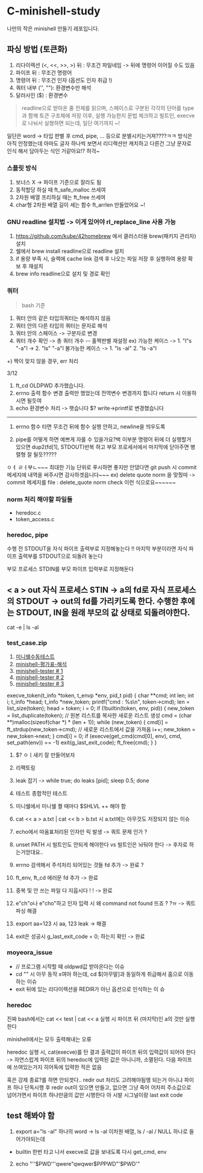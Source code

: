 # C-minishell-study
나만의 작은 minishell 만들기 레포입니다.

## 파싱 방법 (토큰화)
1. 리다이렉션 (<, <<, >>, >) 뒤 : 무조건 파일네임 -> 뒤에 명령어 이어질 수도 있음
2. 파이프 뒤 : 무조건 명령어
3. 명령어 뒤 : 무조건 인자 (옵션도 인자 취급 !)
4. 쿼터 내부 ('', ""): 환경변수만 해석
5. 달러사인 ($) : 환경변수
> readline으로 받아온 줄 전체를 읽으며, 스페이스로 구분된 각각의 단어를 type과 함께 토큰 구조체에 저장
이후, 실행 가능한지 문법 체크하고 빌트인, execve로 나눠서 실행하면 되는데, 일단 여기까지 ~!

일단은 word -> 타입 판별 후 cmd, pipe, ... 등으로 분별시키는거져????ㅋㅋ
방식은 아직 안정했는데 아마도 글자 하나씩 보면서 리디랙션만 캐치하고 다른건 그냥 문자로 인식 해서 담아두는 식인 거같아요!? 허걱~

### 스플릿 방식
1. 보너스 X -> 파이프 기준으로 잘라도 됨
2. 동적할당 하실 때 ft_safe_malloc 쓰세여
3. 2차원 배열 프리하실 때는 ft_free 쓰세여
4. char형 2차원 배열 길이 세는 함수 ft_arrlen 만들었어요 ~!

### GNU readline 설치법 -> 이게 있어야 rl_replace_line 사용 가능
1. https://github.com/kube/42homebrew 에서 클러스터용 brew(패키지 관리자) 설치
2. 쉘에서 brew install readline으로 readline 설치
3. if 용량 부족 시, 슬랙에 cache link 검색 후 나오는 파일 저장 후 실행하여 용량 확보 후 재설치
4. brew info readline으로 설치 및 경로 확인

### 쿼터
> bash 기준
1. 쿼터 안의 같은 타입의쿼터는 해석하지 않음
2. 쿼터 안의 다른 타입의 쿼터는 문자로 해석
3. 쿼터 안의 스페이스 -> 구분자로 변경
4. 쿼터 개수 확인 -> 총 쿼터 개수 -- 홀짝판별 재설정
ex)
 가능한 케이스
 -> 1. "l"s "-a"l ->
	2. "ls" "-a"l
 불가능한 케이스
 -> 1. "ls -al"
	2. "ls -a"l

+) 짝이 맞지 않을 경우, err 처리

3/12
1. ft_cd OLDPWD 추가했습니다.
2. errno 출력 함수 변경
출력만 했었는데 전역변수 변경까지 합니다 return 시 이용하시면 될듯여
3. echo 환경변수 처리 -> 햇습니다 $? write->printf로 변경했습니다
---

1. errno 함수 타면 무조건 뒤에 함수 실행 안하고, newline을 띄우도록

2. pipe를 어떻게 하면 예쁘게 자를 수 있을가요?벅
이부분 명령어 뒤에 더 실행할거 있으면 dup2(fd[1], STDOUT)반복 하고
부모 프로세서에서 마지막에 닫아주면 병렬형 잘 될듯?????

ㅇㅕ ㄹㅓ부ㄴ~~~
최대한 기능 단위로 푸시하면 좋지만 안댔다면 git push 시 commit 메세지에 내역을 써주시면 감사하겟읍니다~~~
ex) delete quote norm 을 맞췄따 -> commit 메세지를 file : delete_quote norm check 이런 식으로요~~~~~~

### norm 처리 해야할 파일들
- heredoc.c
- token_access.c

### heredoc, pipe
수행 전
STDOUT을 자식 파이프 출력부로 지정해놓는다
!! 마지막 부분이라면
자식 파이프 출력부를 STDOUT으로 되돌려 놓는다

부모 프로세스
STDIN를 부모 파이프 입력부로 지정해둔다

< a > out
자식 프로세스 STIN -> a의 fd로
자식 프로세스의 STDOUT -> out의 fd를 가리키도록 한다.
수행한 후에는 STDOUT, IN을 원래 부모의 값 상태로 되돌려야한다.
---
cat -e | ls -al

### test_case.zip

1. [미니쉘수동테스트](https://yeosong1.github.io/%EB%AF%B8%EB%8B%88%EC%89%98%EC%88%98%EB%8F%99%ED%85%8C%EC%8A%A4%ED%8A%B8)
2. [minishell-평가표-해석](https://velog.io/@hey-chocopie/minishell-%ED%8F%89%EA%B0%80%ED%91%9C-%ED%95%B4%EC%84%9D)
3. [minishell-tester # 1](https://github.com/cacharle/minishell_test)
4. [minishell-tester # 2](https://github.com/mcombeau/minitester-minishell-tester)
5. [minishell-tester # 3](https://github.com/LucasKuhn/minishell_tester)

execve_token(t_info *token, t_envp *env, pid_t pid)
{
    char    **cmd;
    int     len;
    int     i;
    t_info  *head;
    t_info  *new_token;
    printf("cmd : %s\n", token->cmd);
    len = list_size(token);
    head = token;
    i = 0;
    if (!builtin(token, env, pid))
    {
        new_token = list_duplicate(token); // 원본 리스트를 복사한 새로운 리스트 생성
        cmd = (char **)malloc(sizeof(char *) * (len + 1));
        while (new_token)
        {
            cmd[i] = ft_strdup(new_token->cmd); // 새로운 리스트에서 값을 가져옴
            i++;
            new_token = new_token->next;
        }
        cmd[i] = 0;
        if (execve(get_cmd(cmd[0], env), cmd, set_path(env)) == -1)
            exit(g_last_exit_code);
        ft_free(cmd);
    }
}

1. $? ㅇㅣ새키 잘 만들어보자
2. 리팩토링
3. leak 잡기 -> while true; do leaks [pid]; sleep 0.5; done
4. 테스트 종합적인 테스트

5. 미니쉘에서 미니쉘 켤 때마다 $SHLVL ++ 해야 함
9. cat << a > a.txt | cat << b > b.txt 시 a.txt에는 아무것도 저장되지 않는 이슈
10. echo에서 따옴표처리된 인자만 릭 발생 -> 쿼트 문제 인가 ?

6. unset PATH 시 빌트인도 안되게 해야한다 vs 빌트인은 놔둬야 한다 -> 후자로 하는거얻대요..
7. errno 검색해서 주석처리 되어있는 것들 fd 추가 -> 완료 ?
8. ft_env, ft_cd 에러문 fd 추가 -> 완료
11. 중복 및 안 쓰는 파일 다 지웁시다 ! ! -> 완료
12. e"ch"o나 e"cho"하고 인자 입력 시 왜 command not found 뜨죠 ? ?ㅠ -> 쿼트 파싱 해결
13. export aa=123 시 aa, 123 leak -> 해결
14. exit은 성공시 g_last_exit_code = 0; 하는지 확인 -> 완료

### moyeora_issue
- // 프로그램 시작할 때 oldpwd값 받아온다는 이슈
- cd "" 시 아무 동작 x여야 하는데, cd $[아무말]과 동일하게 취급해서 홈으로 이동하는 이슈
- exit 뒤에 있는 리다이렉션을 REDIR가 아닌 옵션으로 인식하는 이 슈

### heredoc
진짜 bash에서는 
cat << test | cat << a  실행 시
파이프 뒤 (마지막)인 a의 것만 실행한다

minishell에서는 모두 출력해내는 오류

heredoc 실행 시, cat(execve)를 탄 결과 출력값이 파이프 뒤의 입력값이 되어야 한다 -> 자연스럽게 파이프 뒤의 heredoc에 입력된 값은 아니니까, 소멸된다. 다음 파이프에 쓰여있는거지 히어독에 입력한 적은 없음

혹은 강제 종료?를 하면 안되겟다.. redir out 처리도 고려해야됨엥 되는거 아니냐
파이프 하나 단독시행 후 redir out이 있으면 만들고, 없으면 그냥 죽어 어차피 주소값으로 넘어가면서 파이프 하나만큼의 값만 시행한다 아 시발 시그널이랑 last exit code

## test 해봐야 함
1. export a="ls -al" 하나의 word
    -> ls -al  이차원 배열, ls / -al / NULL 하나로 들어가야되는데
 - builtin 한번 타고 나서 execve로 값을 보내도록 다시 get_cmd, env


2. echo "''$PWD'''qwere"qwqwer$P$P$PWD"'$PWD'"